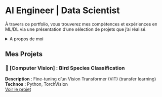 # AI Engineer | Data Scientist

À travers ce portfolio, vous trouverez mes compétences et expériences en ML/DL via une présentation d’une sélection de projets que j’ai réalisé.

<details>
    <summary>A propos de moi </summary>
         
    Passionnée depuis de nombreuses années par la data science, je suis diplômée d’un Master de recherche en Intelligence Artificielle de l’Université PSL (Dauphine, ENS, Mines Paris) réalisé en alternance en tant qu’AI Engineer.
     
🧠 **Solides connaissances en  :**  
* Modèles de Machine Learning et leurs fondements mathématiques sous-jacents
* Etapes d’un projet de DS : preprocessing, feature engineering, réduction de dimension, entraînement, optimisation des hyperparamètres, évaluation …
* Deep Learning : Computer Vision, NLP, …
* Traitement distribué & flux de données : notions des paradigmes Big Data et des architectures de traitement en temps réel

## 🛠️** Langages & Frameworks :**
- Python, SQL, Scala
* Scikit-learn, Pandas, Polars, Dask, NumPy, Flask ...
* PyTorch, Tensorflow, 🤗 transformers, ...
* Spark, Kafka, Flink
* <!-- Docker, FastAPI  -->
</details>


## Mes Projets
### 🦜 [Computer Vision] : Bird Species Classification 
**Description** : Fine-tuning d’un Vision Transformer (ViT) (transfer learning)
**Technos** : Python, TorchVision  
[Voir le projet](https://github.com/)  
